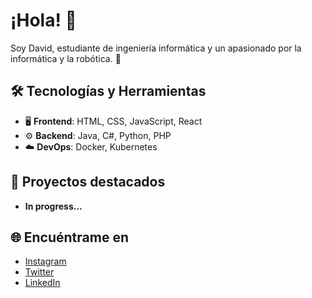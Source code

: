 

# ¡Hola! 👋
Soy David, estudiante de ingeniería informática y un apasionado por la informática y la robótica. 🚀

## 🛠 Tecnologías y Herramientas
- 🖥️ **Frontend**: HTML, CSS, JavaScript, React
- ⚙️ **Backend**: Java, C#, Python, PHP
- ☁️ **DevOps**: Docker, Kubernetes

## 🌟 Proyectos destacados
- **In progress...**

## 🌐 Encuéntrame en
- [Instagram](https://www.instagram.com/david_cg_27/)
- [Twitter](https://x.com/David_27CG)
- [LinkedIn](www.linkedin.com/in/david-covian-gomez)
